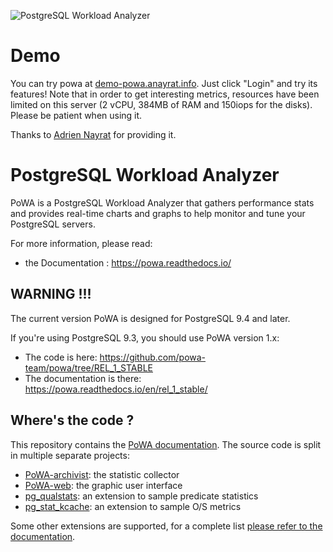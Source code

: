 ![PostgreSQL Workload Analyzer](https://github.com/powa-team/powa/blob/master/img/powa_logo.410x161.png)

Demo
====

You can try powa at [demo-powa.anayrat.info](https://demo-powa.anayrat.info/).
Just click "Login" and try its features!  Note that in order to get interesting
metrics, resources have been limited on this server (2 vCPU, 384MB of RAM and
150iops for the disks).  Please be patient when using it.

Thanks to [Adrien Nayrat](https://blog.anayrat.info) for providing it.

PostgreSQL Workload Analyzer
============================

PoWA is a PostgreSQL Workload Analyzer that gathers performance stats and
provides real-time charts and graphs to help monitor and tune your PostgreSQL
servers.

For more information, please read:

  * the Documentation : https://powa.readthedocs.io/

WARNING !!!
--------------

The current version PoWA is designed for PostgreSQL 9.4 and later.

If you're using PostgreSQL 9.3, you should use PoWA version 1.x:
  * The code is here: https://github.com/powa-team/powa/tree/REL_1_STABLE
  * The documentation is there: https://powa.readthedocs.io/en/rel_1_stable/

Where's the code ?
--------------------

This repository contains the [PoWA documentation](https://powa.readthedocs.io/).
The source code is split in multiple separate projects:

  * [PoWA-archivist](https://github.com/powa-team/powa-archivist): the statistic collector
  * [PoWA-web](https://github.com/powa-team/powa-web): the graphic user interface
  * [pg_qualstats](https://github.com/powa-team/pg_qualstats): an extension to sample predicate statistics
  * [pg_stat_kcache](https://github.com/powa-team/pg_stat_kcache): an extension to sample O/S metrics

Some other extensions are supported, for a complete list [please refer to the
documentation](https://powa.readthedocs.io/en/latest/components/stats_extensions/index.html).

